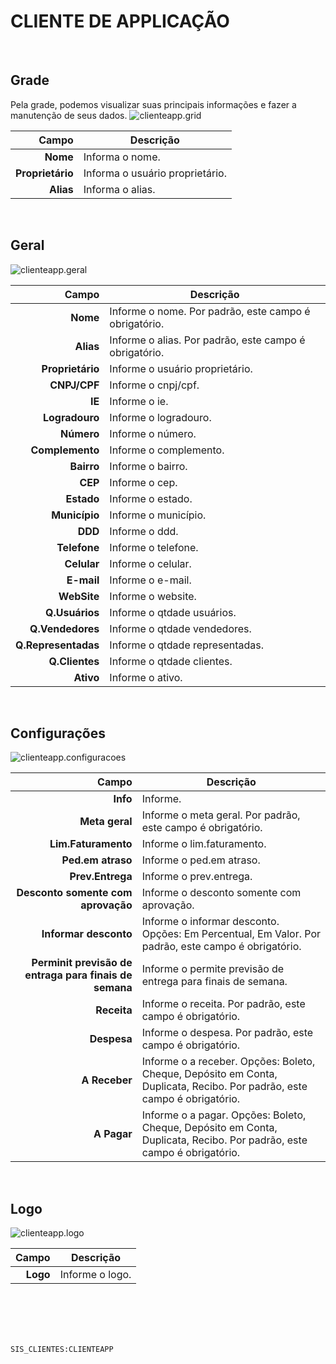 # CLIENTE DE APPLICAÇÃO
<br>

## Grade
Pela grade, podemos visualizar suas principais informações e fazer a manutenção de seus dados.
![clienteapp.grid](https://raw.githubusercontent.com/netforcews/docs-siscom/master/geral/imagens/clienteapp.grid.png)

Campo | Descrição
--:|---
**Nome** | Informa o nome.
**Proprietário** | Informa o usuário proprietário.
**Alias** | Informa o alias.
<br>

## Geral
![clienteapp.geral](https://raw.githubusercontent.com/netforcews/docs-siscom/master/geral/imagens/clienteapp.geral.png)

Campo | Descrição
--:|---
**Nome** | Informe o nome. Por padrão, este campo é obrigatório.
**Alias** | Informe o alias. Por padrão, este campo é obrigatório.
**Proprietário** | Informe o usuário proprietário.
**CNPJ/CPF** | Informe o cnpj/cpf.
**IE** | Informe o ie.
**Logradouro** | Informe o logradouro.
**Número** | Informe o número.
**Complemento** | Informe o complemento.
**Bairro** | Informe o bairro.
**CEP** | Informe o cep.
**Estado** | Informe o estado.
**Município** | Informe o município.
**DDD** | Informe o ddd.
**Telefone** | Informe o telefone.
**Celular** | Informe o celular.
**E-mail** | Informe o e-mail.
**WebSite** | Informe o website.
**Q.Usuários** | Informe o qtdade usuários.
**Q.Vendedores** | Informe o qtdade vendedores.
**Q.Representadas** | Informe o qtdade representadas.
**Q.Clientes** | Informe o qtdade clientes.
**Ativo** | Informe o ativo.
<br>

## Configurações
![clienteapp.configuracoes](https://raw.githubusercontent.com/netforcews/docs-siscom/master/geral/imagens/clienteapp.configuracoes.png)

Campo | Descrição
--:|---
**Info** | Informe.
**Meta geral** | Informe o meta geral. Por padrão, este campo é obrigatório.
**Lim.Faturamento** | Informe o lim.faturamento.
**Ped.em atraso** | Informe o ped.em atraso.
**Prev.Entrega** | Informe o prev.entrega.
**Desconto somente com aprovação** | Informe o desconto somente com aprovação.
**Informar desconto** | Informe o informar desconto. Opções: Em Percentual, Em Valor. Por padrão, este campo é obrigatório.
**Perminit previsão de entraga para finais de semana** | Informe o permite previsão de entrega para finais de semana.
**Receita** | Informe o receita. Por padrão, este campo é obrigatório.
**Despesa** | Informe o despesa. Por padrão, este campo é obrigatório.
**A Receber** | Informe o a receber. Opções: Boleto, Cheque, Depósito em Conta, Duplicata, Recibo. Por padrão, este campo é obrigatório.
**A Pagar** | Informe o a pagar. Opções: Boleto, Cheque, Depósito em Conta, Duplicata, Recibo. Por padrão, este campo é obrigatório.
<br>

## Logo
![clienteapp.logo](https://raw.githubusercontent.com/netforcews/docs-siscom/master/geral/imagens/clienteapp.logo.png)

Campo | Descrição
--:|---
**Logo** | Informe o logo.
<br>
<br>
<br>
<br>

```SIS_CLIENTES:CLIENTEAPP```
